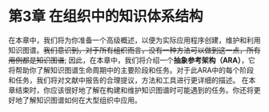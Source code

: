 # 第3章 在组织中的知识体系结构

在本章中，我们将为你准备一个高级概述，以便为实际应用程序创建，维护和利用知识图谱。~~我们意识到，对于所有组织而言，没有一种方法可以做到这一点，所有用例都是知识图谱~~; 因此，在本章中，我们将介绍一个**抽象参考架构（ARA）**，它将帮助你了解知识图谱生命周期中的主要阶段和任务。对于此ARA中的每个阶段和任务，我们将对文献中报告的合理提议，方法和工具进行更详细的描述。 在本章结束时，你应该很好地了解在构建和维护知识图谱时可能遇到的任务。你还将更好地了解知识图谱如何在大型组织中应用。